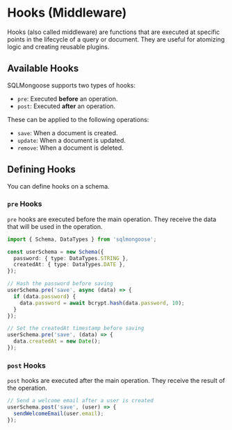 # Hooks (Middleware)

Hooks (also called middleware) are functions that are executed at specific points in the lifecycle of a query or document. They are useful for atomizing logic and creating reusable plugins.

## Available Hooks

SQLMongoose supports two types of hooks:

- `pre`: Executed **before** an operation.
- `post`: Executed **after** an operation.

These can be applied to the following operations:

- `save`: When a document is created.
- `update`: When a document is updated.
- `remove`: When a document is deleted.

## Defining Hooks

You can define hooks on a schema.

### `pre` Hooks

`pre` hooks are executed before the main operation. They receive the data that will be used in the operation.

```typescript
import { Schema, DataTypes } from 'sqlmongoose';

const userSchema = new Schema({
  password: { type: DataTypes.STRING },
  createdAt: { type: DataTypes.DATE },
});

// Hash the password before saving
userSchema.pre('save', async (data) => {
  if (data.password) {
    data.password = await bcrypt.hash(data.password, 10);
  }
});

// Set the createdAt timestamp before saving
userSchema.pre('save', (data) => {
  data.createdAt = new Date();
});
```

### `post` Hooks

`post` hooks are executed after the main operation. They receive the result of the operation.

```typescript
// Send a welcome email after a user is created
userSchema.post('save', (user) => {
  sendWelcomeEmail(user.email);
});
```

